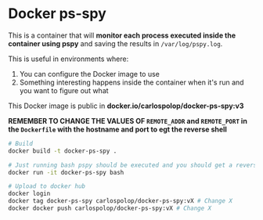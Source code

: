 # Docker ps-spy

This is a container that will **monitor each process executed inside the container using pspy** and saving the results in `/var/log/pspy.log`.

This is useful in environments where:

1. You can configure the Docker image to use
2. Something interesting happens inside the container when it's run and you want to figure out what

This Docker image is public in **docker.io/carlospolop/docker-ps-spy:v3**


**REMEMBER TO CHANGE THE VALUES OF `REMOTE_ADDR` and `REMOTE_PORT` in the `Dockerfile` with the hostname and port to egt the reverse shell**

```bash
# Build
docker build -t docker-ps-spy . 

# Just running bash pspy should be executed and you should get a reverse shell
docker run -it docker-ps-spy bash

# Upload to docker hub 
docker login
docker tag docker-ps-spy carlospolop/docker-ps-spy:vX # Change X
docker docker push carlospolop/docker-ps-spy:vX # Change X
```
